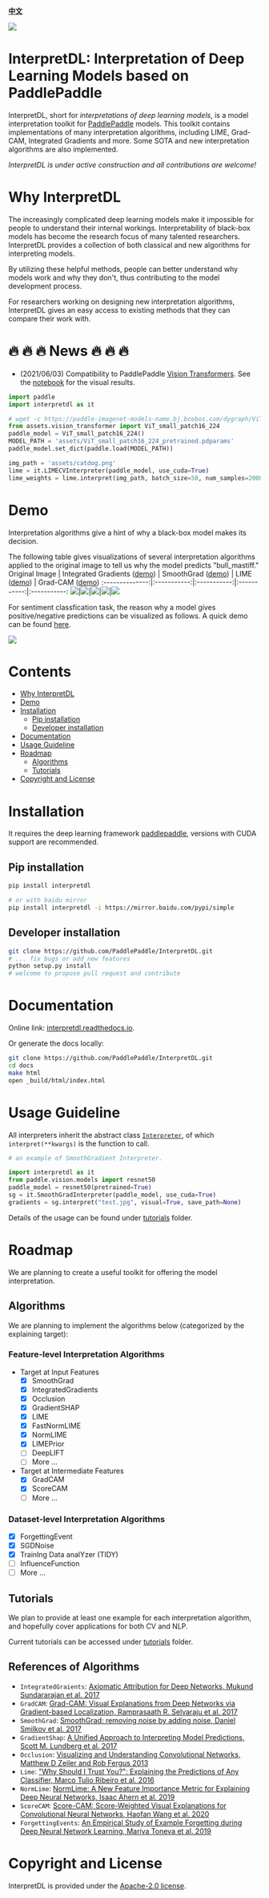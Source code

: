 [**中文**](./README_CN.md)

![](preview.png)

# InterpretDL: Interpretation of Deep Learning Models based on PaddlePaddle

InterpretDL, short for *interpretations of deep learning models*, is a model interpretation toolkit for [PaddlePaddle](https://github.com/PaddlePaddle/Paddle) models. This toolkit contains implementations of many interpretation algorithms, including LIME, Grad-CAM, Integrated Gradients and more. Some SOTA and new interpretation algorithms are also implemented.

*InterpretDL is under active construction and all contributions are welcome!*

# Why InterpretDL

The increasingly complicated deep learning models make it impossible for people to understand their internal workings. Interpretability of black-box models has become the research focus of many talented researchers. InterpretDL provides a collection of both classical and new algorithms for interpreting models.

By utilizing these helpful methods, people can better understand why models work and why they don't, thus contributing to the model development process.

For researchers working on designing new interpretation algorithms, InterpretDL gives an easy access to existing methods that they can compare their work with.

# :fire: :fire: :fire: News :fire: :fire: :fire:

- (2021/06/03) Compatibility to PaddlePaddle [Vision Transformers](https://github.com/PaddlePaddle/PaddleClas#transformer-series). 
See the [notebook](https://github.com/PaddlePaddle/InterpretDL/blob/master/tutorials/ViT_explanations.ipynb) for the visual results.
```python
import paddle
import interpretdl as it

# wget -c https://paddle-imagenet-models-name.bj.bcebos.com/dygraph/ViT_small_patch16_224_pretrained.pdparams -P assets/
from assets.vision_transformer import ViT_small_patch16_224
paddle_model = ViT_small_patch16_224()
MODEL_PATH = 'assets/ViT_small_patch16_224_pretrained.pdparams'
paddle_model.set_dict(paddle.load(MODEL_PATH))

img_path = 'assets/catdog.png'
lime = it.LIMECVInterpreter(paddle_model, use_cuda=True)
lime_weights = lime.interpret(img_path, batch_size=50, num_samples=2000, visual=True)
```

# Demo

Interpretation algorithms give a hint of why a black-box model makes its decision.

The following table gives visualizations of several interpretation algorithms applied to the original image to tell us why the model predicts "bull_mastiff."
Original Image | Integrated Gradients ([demo](https://github.com/PaddlePaddle/InterpretDL/blob/master/tutorials/int_grad_tutorial_cv.ipynb)) | SmoothGrad ([demo](https://github.com/PaddlePaddle/InterpretDL/blob/master/tutorials/smooth_grad_tutorial_cv.ipynb)) | LIME ([demo](https://github.com/PaddlePaddle/InterpretDL/blob/master/tutorials/lime_tutorial_cv.ipynb)) | Grad-CAM ([demo](https://github.com/PaddlePaddle/InterpretDL/blob/master/tutorials/grad_cam_tutorial_cv.ipynb))
:--------------:|:-----------:|:-----------:|:-----------:|:-----------:
![](imgs/catdog.jpg)|![](imgs/catdog_ig.jpg)|![](imgs/catdog_sg.jpg)|![](imgs/catdog_lime.jpg)|![](imgs/catdog_gradcam.jpg)

For sentiment classfication task, the reason why a model gives positive/negative predictions can be visualized as follows. A quick demo can be found [here](https://github.com/PaddlePaddle/InterpretDL/blob/master/tutorials/int_grad_tutorial_nlp.ipynb).

![](imgs/sentiment.jpg)


# Contents

* [Why InterpretDL](#Why-InterpretDL)
* [Demo](#demo)
* [Installation](#Installation)
    * [Pip installation](#pip-installation)
    * [Developer installation](#developer-installation)
* [Documentation](#Documentation)
* [Usage Guideline](#Usage-Guideline)
* [Roadmap](#Roadmap)
    * [Algorithms](#Algorithms)
    * [Tutorials](#Tutorials)
* [Copyright and License](#Copyright-and-License)

# Installation

It requires the deep learning framework [paddlepaddle](https://www.paddlepaddle.org.cn/install/quick), versions with CUDA support are recommended.

## Pip installation

```bash
pip install interpretdl

# or with baidu mirror
pip install interpretdl -i https://mirror.baidu.com/pypi/simple
```

## Developer installation

```bash
git clone https://github.com/PaddlePaddle/InterpretDL.git
# ... fix bugs or add new features
python setup.py install
# welcome to propose pull request and contribute
```


# Documentation

Online link: [interpretdl.readthedocs.io](https://interpretdl.readthedocs.io/en/latest/interpretdl.html).

Or generate the docs locally:

```bash
git clone https://github.com/PaddlePaddle/InterpretDL.git
cd docs
make html
open _build/html/index.html
```


# Usage Guideline

All interpreters inherit the abstract class [`Interpreter`](https://github.com/PaddlePaddle/InterpretDL/blob/4f7444160981e99478c26e2a52f8e40bd06bf644/interpretdl/interpreter/abc_interpreter.py), of which `interpret(**kwargs)` is the function to call.

```python
# an example of SmoothGradient Interpreter.

import interpretdl as it
from paddle.vision.models import resnet50
paddle_model = resnet50(pretrained=True)
sg = it.SmoothGradInterpreter(paddle_model, use_cuda=True)
gradients = sg.interpret("test.jpg", visual=True, save_path=None)
```

Details of the usage can be found under [tutorials](https://github.com/PaddlePaddle/InterpretDL/tree/master/tutorials) folder.

# Roadmap

We are planning to create a useful toolkit for offering the model interpretation.

## Algorithms

We are planning to implement the algorithms below (categorized by the explaining target):

### Feature-level Interpretation Algorithms

* Target at Input Features
    - [x] SmoothGrad
    - [x] IntegratedGradients
    - [x] Occlusion
    - [x] GradientSHAP
    - [x] LIME
    - [x] FastNormLIME
    - [x] NormLIME
    - [x] LIMEPrior
    - [ ] DeepLIFT
    - [ ] More ...

* Target at Intermediate Features
    - [x] GradCAM
    - [x] ScoreCAM
    - [ ] More ...

### Dataset-level Interpretation Algorithms
- [x] ForgettingEvent
- [x] SGDNoise
- [x] TrainIng Data analYzer (TIDY)
- [ ] InfluenceFunction
- [ ] More ...

## Tutorials

We plan to provide at least one example for each interpretation algorithm, and hopefully cover applications for both CV and NLP.

Current tutorials can be accessed under [tutorials](https://github.com/PaddlePaddle/InterpretDL/tree/master/tutorials) folder.

## References of Algorithms

* `IntegratedGraients`: [Axiomatic Attribution for Deep Networks, Mukund Sundararajan et al. 2017](https://arxiv.org/abs/1703.01365)
* `GradCAM`: [Grad-CAM: Visual Explanations from Deep Networks via Gradient-based Localization, Ramprasaath R. Selvaraju et al. 2017](https://arxiv.org/abs/1610.02391.pdf)
* `SmoothGrad`: [SmoothGrad: removing noise by adding noise, Daniel Smilkov et al. 2017](https://arxiv.org/abs/1706.03825)
* `GradientShap`: [A Unified Approach to Interpreting Model Predictions, Scott M. Lundberg et al. 2017](http://papers.nips.cc/paper/7062-a-unified-approach-to-interpreting-model-predictions)
* `Occlusion`: [Visualizing and Understanding Convolutional Networks, Matthew D Zeiler and Rob Fergus 2013](https://arxiv.org/abs/1311.2901)
* `Lime`: ["Why Should I Trust You?": Explaining the Predictions of Any Classifier, Marco Tulio Ribeiro et al. 2016](https://arxiv.org/abs/1602.04938)
* `NormLime`: [NormLime: A New Feature Importance Metric for Explaining Deep Neural Networks, Isaac Ahern et al. 2019](https://arxiv.org/abs/1909.04200)
* `ScoreCAM`: [Score-CAM: Score-Weighted Visual Explanations for Convolutional Neural Networks, Haofan Wang et al. 2020](https://arxiv.org/abs/1910.01279)
* `ForgettingEvents`: [An Empirical Study of Example Forgetting during Deep Neural Network Learning, Mariya Toneva et al. 2019](http://arxiv.org/abs/1812.05159)

# Copyright and License

InterpretDL is provided under the [Apache-2.0 license](https://github.com/PaddlePaddle/InterpretDL/blob/master/LICENSE).
